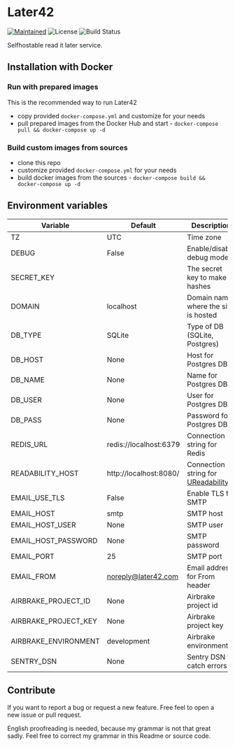 # Later42

[![Maintained](https://img.shields.io/badge/maintained%20by-dntsk.dev-blue.svg)](https://dntsk.dev/) ![License](https://img.shields.io/github/license/dntsk/later42) ![Build Status](https://ci.lyalyuev.info/api/badges/dntsk/later42/status.svg)

Selfhostable read it later service.

## Installation with Docker

### Run with prepared images

This is the recommended way to run Later42

* copy provided `docker-compose.yml` and customize for your needs
* pull prepared images from the Docker Hub and start - `docker-compose pull && docker-compose up -d`

### Build custom images from sources

* clone this repo
* customize provided `docker-compose.yml` for your needs
* build docker images from the sources - `docker-compose build && docker-compose up -d`

## Environment variables

| Variable            | Default                 | Description
|---------------------|-------------------------|------------
TZ                    | UTC                     | Time zone
DEBUG                 | False                   | Enable/disable debug mode
SECRET_KEY            |                         | The secret key to make hashes
DOMAIN                | localhost               | Domain name where the site is hosted
DB_TYPE               | SQLite                  | Type of DB (SQLite, Postgres)
DB_HOST               | None                    | Host for Postgres DB
DB_NAME               | None                    | Name for Postgres DB 
DB_USER               | None                    | User for Postgres DB
DB_PASS               | None                    | Password for Postgres DB
REDIS_URL             | redis://localhost:6379  | Connection string for Redis
READABILITY_HOST      | http://localhost:8080/  | Connection string for [UReadability](https://github.com/ukeeper/ukeeper-readability)
EMAIL_USE_TLS         | False                   | Enable TLS for SMTP
EMAIL_HOST            | smtp                    | SMTP host
EMAIL_HOST_USER       | None                    | SMTP user
EMAIL_HOST_PASSWORD   | None                    | SMTP password
EMAIL_PORT            | 25                      | SMTP port
EMAIL_FROM            | noreply@later42.com     | Email address for From header
AIRBRAKE_PROJECT_ID   | None                    | Airbrake project id
AIRBRAKE_PROJECT_KEY  | None                    | Airbrake project key
AIRBRAKE_ENVIRONMENT  | development             | Airbrake environment
SENTRY_DSN            | None                    | Sentry DSN to catch errors

## Contribute

If you want to report a bug or request a new feature. Free feel to open a new issue or pull request.

English proofreading is needed, because my grammar is not that great sadly. Feel free to correct my grammar in this Readme or source code.
